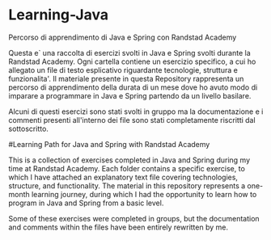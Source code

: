 # Learning-Java
Percorso di apprendimento di Java e Spring con Randstad Academy

Questa e` una raccolta di esercizi svolti in Java e Spring svolti durante la Randstad Academy.
Ogni cartella contiene un esercizio specifico, a cui ho allegato un file di testo esplicativo riguardante tecnologie, struttura e funzionalita'.
Il materiale presente in questa Repository rappresenta un percorso di apprendimento della durata di un mese dove ho avuto modo di imparare a programmare
in Java e Spring partendo da un livello basilare. 

Alcuni di questi esercizi sono stati svolti in gruppo ma la documentazione e i commenti presenti all'interno dei file sono stati completamente riscritti dal sottoscritto.

#Learning Path for Java and Spring with Randstad Academy

This is a collection of exercises completed in Java and Spring during my time at Randstad Academy. Each folder contains a specific exercise, to which I have attached an explanatory text file covering technologies, structure, and functionality. The material in this repository represents a one-month learning journey, during which I had the opportunity to learn how to program in Java and Spring from a basic level.

Some of these exercises were completed in groups, but the documentation and comments within the files have been entirely rewritten by me.



